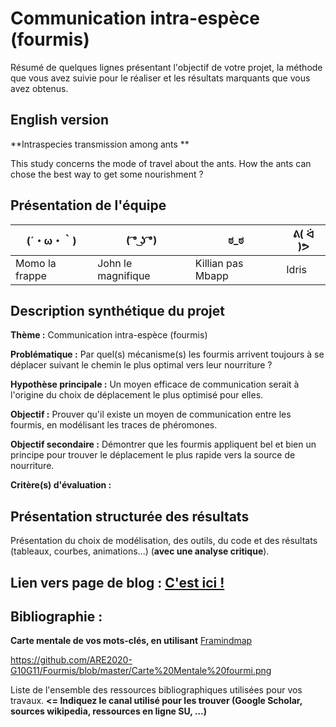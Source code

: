 

# Communication intra-espèce (fourmis)

Résumé de quelques lignes présentant l'objectif de votre projet, la méthode que vous avez suivie pour le réaliser et les résultats marquants que vous avez obtenus.

## English version

**Intraspecies transmission among ants **

This study concerns the mode of travel about the ants. How the ants can chose the best way to get some nourishment ?

## Présentation de l'équipe

|(´・ω・｀)| ( ͡° ͜ʖ ͡°) | ಠ_ಠ | ᕕ( ᐛ )ᕗ |
|-----|--|--|--|
|Momo la frappe| John le magnifique | Killian pas Mbapp  | Idris  |


## Description synthétique du projet

**Thème :**
Communication intra-espèce (fourmis)

**Problématique :** 
Par quel(s) mécanisme(s) les fourmis arrivent toujours à se déplacer suivant le chemin le plus optimal vers leur nourriture ?

**Hypothèse principale :**
Un moyen efficace de communication serait à l'origine du choix de déplacement le plus optimisé pour elles.

**Objectif :**
Prouver qu'il existe un moyen de communication entre les fourmis, en modélisant les traces de phéromones. 

**Objectif secondaire :**
Démontrer que les fourmis appliquent bel et bien un principe pour trouver le déplacement le plus rapide vers la source de nourriture.

**Critère(s) d'évaluation :**

## Présentation structurée des résultats

Présentation du choix de modélisation, des outils, du code et des résultats (tableaux, courbes, animations...) (**avec une analyse critique**).

## Lien vers page de blog : <a href="blog.html"> C'est ici ! </a>

## Bibliographie :

**Carte mentale de vos mots-clés, en utilisant** <a href="https://framindmap.org/mindmaps/index.html">Framindmap </a> 

https://github.com/ARE2020-G10G11/Fourmis/blob/master/Carte%20Mentale%20fourmi.png

Liste de l'ensemble des ressources bibliographiques utilisées pour vos travaux. **<= Indiquez le canal utilisé pour les trouver (Google Scholar, sources wikipedia, ressources en ligne SU, ...)**


